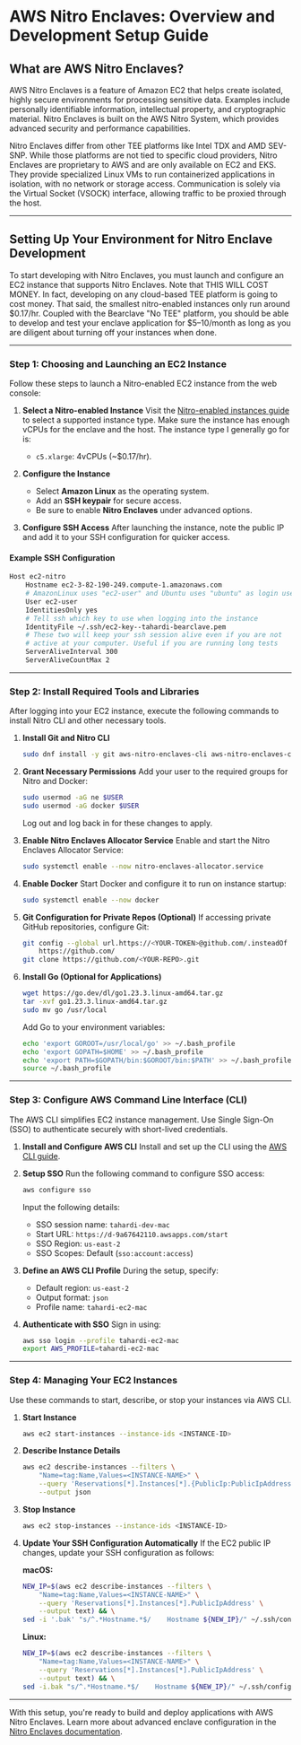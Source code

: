 # AWS Nitro Enclaves: Overview and Development Setup Guide

## What are AWS Nitro Enclaves?

AWS Nitro Enclaves is a feature of Amazon EC2 that helps create isolated,
highly secure environments for processing sensitive data. Examples include
personally identifiable information, intellectual property, and cryptographic
material. Nitro Enclaves is built on the AWS Nitro System, which provides
advanced security and performance capabilities.

Nitro Enclaves differ from other TEE platforms like Intel TDX and AMD SEV-SNP.
While those platforms are not tied to specific cloud providers, Nitro Enclaves
are proprietary to AWS and are only available on EC2 and EKS. They provide
specialized Linux VMs to run containerized applications in isolation, with no
network or storage access. Communication is solely via the Virtual Socket
(VSOCK) interface, allowing traffic to be proxied through the host.

---

## Setting Up Your Environment for Nitro Enclave Development

To start developing with Nitro Enclaves, you must launch and configure an EC2
instance that supports Nitro Enclaves. Note that THIS WILL COST MONEY. In fact,
developing on any cloud-based TEE platform is going to cost money. That said,
the smallest nitro-enabled instances only run around $0.17/hr. Coupled with the
Bearclave "No TEE" platform, you should be able to develop and test your enclave
application for $5–10/month as long as you are diligent about turning off your
instances when done.

---

### Step 1: Choosing and Launching an EC2 Instance
Follow these steps to launch a Nitro-enabled EC2 instance from the web console:
1. **Select a Nitro-enabled Instance**
   Visit the [Nitro-enabled instances guide](https://docs.aws.amazon.com/AWSEC2/latest/UserGuide/instance-types.html#instance-hypervisor-type)
   to select a supported instance type. Make sure the instance has enough vCPUs
   for the enclave and the host. The instance type I generally go for is:
   - `c5.xlarge`: 4vCPUs (~$0.17/hr).

2. **Configure the Instance**
   - Select **Amazon Linux** as the operating system.
   - Add an **SSH keypair** for secure access.
   - Be sure to enable **Nitro Enclaves** under advanced options.

3. **Configure SSH Access**
   After launching the instance, note the public IP and add it to your SSH
   configuration for quicker access.

#### Example SSH Configuration
```bash
Host ec2-nitro
    Hostname ec2-3-82-190-249.compute-1.amazonaws.com
    # AmazonLinux uses "ec2-user" and Ubuntu uses "ubuntu" as login usernames
    User ec2-user 
    IdentitiesOnly yes
    # Tell ssh which key to use when logging into the instance
    IdentityFile ~/.ssh/ec2-key--tahardi-bearclave.pem
    # These two will keep your ssh session alive even if you are not
    # active at your computer. Useful if you are running long tests
    ServerAliveInterval 300
    ServerAliveCountMax 2
```

---

### Step 2: Install Required Tools and Libraries

After logging into your EC2 instance, execute the following commands to install
Nitro CLI and other necessary tools.

1. **Install Git and Nitro CLI**
   ```bash
   sudo dnf install -y git aws-nitro-enclaves-cli aws-nitro-enclaves-cli-devel
   ```

2. **Grant Necessary Permissions**
   Add your user to the required groups for Nitro and Docker:
   ```bash
   sudo usermod -aG ne $USER
   sudo usermod -aG docker $USER
   ```
   Log out and log back in for these changes to apply.

3. **Enable Nitro Enclaves Allocator Service**
   Enable and start the Nitro Enclaves Allocator Service:
   ```bash
   sudo systemctl enable --now nitro-enclaves-allocator.service
   ```

4. **Enable Docker**
   Start Docker and configure it to run on instance startup:
   ```bash
   sudo systemctl enable --now docker
   ```

5. **Git Configuration for Private Repos (Optional)**
   If accessing private GitHub repositories, configure Git:
   ```bash
   git config --global url.https://<YOUR-TOKEN>@github.com/.insteadOf \
       https://github.com/
   git clone https://github.com/<YOUR-REPO>.git
   ```

6. **Install Go (Optional for Applications)**
   ```bash
   wget https://go.dev/dl/go1.23.3.linux-amd64.tar.gz
   tar -xvf go1.23.3.linux-amd64.tar.gz
   sudo mv go /usr/local
   ```
   Add Go to your environment variables:
   ```bash
   echo 'export GOROOT=/usr/local/go' >> ~/.bash_profile
   echo 'export GOPATH=$HOME' >> ~/.bash_profile
   echo 'export PATH=$GOPATH/bin:$GOROOT/bin:$PATH' >> ~/.bash_profile
   source ~/.bash_profile
   ```

---

### Step 3: Configure AWS Command Line Interface (CLI)

The AWS CLI simplifies EC2 instance management. Use Single Sign-On (SSO) to
authenticate securely with short-lived credentials.

1. **Install and Configure AWS CLI**
   Install and set up the CLI using the 
   [AWS CLI guide](https://docs.aws.amazon.com/cli/latest/userguide/getting-started-quickstart.html).

2. **Setup SSO**
   Run the following command to configure SSO access:
   ```bash
   aws configure sso
   ```
   Input the following details:
   - SSO session name: `tahardi-dev-mac`
   - Start URL: `https://d-9a67642110.awsapps.com/start`
   - SSO Region: `us-east-2`
   - SSO Scopes: Default (`sso:account:access`)

3. **Define an AWS CLI Profile**
   During the setup, specify:
   - Default region: `us-east-2`
   - Output format: `json`
   - Profile name: `tahardi-ec2-mac`

4. **Authenticate with SSO**
   Sign in using:
   ```bash
   aws sso login --profile tahardi-ec2-mac
   export AWS_PROFILE=tahardi-ec2-mac
   ```

---

### Step 4: Managing Your EC2 Instances

Use these commands to start, describe, or stop your instances via AWS CLI.

1. **Start Instance**
   ```bash
   aws ec2 start-instances --instance-ids <INSTANCE-ID>
   ```

2. **Describe Instance Details**
   ```bash
   aws ec2 describe-instances --filters \
       "Name=tag:Name,Values=<INSTANCE-NAME>" \
       --query 'Reservations[*].Instances[*].{PublicIp:PublicIpAddress}' \
       --output json
   ```

3. **Stop Instance**
   ```bash
   aws ec2 stop-instances --instance-ids <INSTANCE-ID>
   ```

4. **Update Your SSH Configuration Automatically**
   If the EC2 public IP changes, update your SSH configuration as follows:

   **macOS:**
   ```bash
   NEW_IP=$(aws ec2 describe-instances --filters \
       "Name=tag:Name,Values=<INSTANCE-NAME>" \
       --query 'Reservations[*].Instances[*].PublicIpAddress' \
       --output text) && \
   sed -i '.bak' "s/^.*Hostname.*$/    Hostname ${NEW_IP}/" ~/.ssh/config
   ```

   **Linux:**
   ```bash
   NEW_IP=$(aws ec2 describe-instances --filters \
       "Name=tag:Name,Values=<INSTANCE-NAME>" \
       --query 'Reservations[*].Instances[*].PublicIpAddress' \
       --output text) && \
   sed -i.bak "s/^.*Hostname.*$/    Hostname ${NEW_IP}/" ~/.ssh/config
   ```

---

With this setup, you're ready to build and deploy applications with AWS Nitro
Enclaves. Learn more about advanced enclave configuration in the [Nitro
Enclaves documentation](https://docs.aws.amazon.com/enclaves/latest/user/nitro-enclaves.html).
